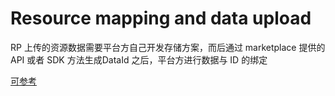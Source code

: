 # Resource mapping and data upload

RP 上传的资源数据需要平台方自己开发存储方案，而后通过 marketplace 提供的 API 或者 SDK 方法生成DataId 之后，平台方进行数据与 ID 的绑定

[可参考](../../solutions/data-storage.md)

